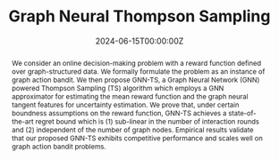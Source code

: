 ---
abstract: We consider an online decision-making problem with a reward function defined over graph-structured data. 
  We formally formulate the problem as an instance of graph action bandit.
  We then propose GNN-TS, a Graph Neural Network (GNN) powered Thompson Sampling (TS) algorithm which employs a GNN approximator for estimating the mean reward function and the graph neural tangent features for uncertainty estimation. 
  We prove that, under certain boundness assumptions on the reward function, GNN-TS achieves a state-of-the-art regret bound  which is (1) sub-linear in the number of interaction rounds and (2) independent of the number of graph nodes. Empirical results validate  that our proposed GNN-TS exhibits competitive performance and scales well on graph action bandit problems.
authors:
- admin
- Arash A. Amini
date: "2024-06-15T00:00:00Z"
doi: ""
featured: true
projects:
- exploration-bandit
publication: "*RLC2024*"
publication_short: ""
publication_types:
- "1"
publishDate: "2024-06-15T00:00:00Z"
tags:
- publications
- bandit algorithms
- machine learning on graphs
- uncertainty quantification
title: Graph Neural Thompson Sampling
url_pdf: https://arxiv.org/pdf/2406.10686
---